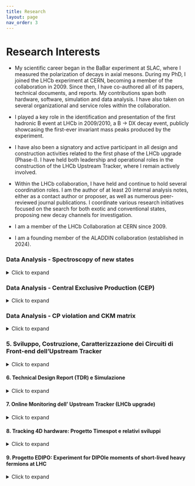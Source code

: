 ```yaml
---
title: Research
layout: page
nav_order: 3
---
```

# Research Interests
- My scientific career began in the BaBar experiment at SLAC, where I measured the polarization of decays in axial mesons. 
During my PhD, I joined the LHCb experiment at CERN, becoming a member of the collaboration in 2009. Since then, I have co-authored all of its papers, technical documents, and reports. My contributions span both hardware, software, simulation and data analysis. I have also taken on several organizational and service roles within the collaboration.
- I played a key role in the identification and presentation of the first hadronic B event at LHCb in 2009/2010, a B → DX decay event, publicly showcasing the first-ever invariant mass peaks produced by the experiment.
- I have also been a signatory and active participant in all design and construction activities related to the first phase of the LHCb upgrade (Phase-I). I have held both leadership and operational roles in the construction of the LHCb Upstream Tracker, where I remain actively involved.
- Within the LHCb collaboration, I have held and continue to hold several coordination roles. I am the author of at least 20 internal analysis notes, either as a contact author or proposer, as well as numerous peer-reviewed journal publications. I coordinate various research initiatives focused on the search for both exotic and conventional states, proposing new decay channels for investigation.


- I am a member of the LHCb Collaboration at CERN since 2009.
- I am a founding member of the ALADDIN collaboration (established in 2024).

### Data Analysis - Spectroscopy of new states
<details>
<summary>Click to expand</summary>
In recent years, I have proposed several analyses aimed at the search for new conventional and exotic states. My primary focus has been on the study of heavy baryons, a field that was largely unexplored experimentally in the pre-LHC era, where LHCb has since established itself as a leader. My work has led to the discovery of numerous new states and the emergence of an active line of investigation within the scientific community. These analyses were carried out either independently or within small teams—an unusual approach within a large collaboration. Additionally, my research has fostered a strong synergy between the theoretical and experimental communities. A summary of the new resonances observed at the LHC is available [[here]](https://www.nikhef.nl/~pkoppenb/particles.html). My work has directly contributed to the experimental observation of over 12 new states (out of the more than 70 discovered in the past decade at LHC).
</details>


### Data Analysis - Central Exclusive Production (CEP)
<details>
<summary>Click to expand</summary>
I served as a convener of the Central Exclusive Production (CEP) group at LHCb. Initially, this type of physics was not considered feasible within the LHCb experiment, but it became possible with the installation of a new forward detector, Herschel. The Herschel detector consisted of scintillator planes positioned in the LHC tunnel, approximately 200 meters from the interaction region. Its primary purpose was to extend the experiment’s angular coverage and provide veto capabilities for background activity. My contributions spanned both data analysis, where I was a key proponent of the first publications on this topic, and experimental aspects, including installation, maintenance, calibration, and repair. In particular, I was responsible for the calibration and operation of the detector and designed the hardware trigger that enabled the collection of CEP events. Additionally, I oversaw its integration into LHCb’s existing software and hardware framework. This work was particularly compelling due to the complementarity between these low-occupancy detector activities and the broader LHCb physics program. Given the novelty of this initiative, every aspect had to be developed from scratch, including coordination with the collaboration’s management and the operational teams at the experimental site.
</details>


### Data Analysis - CP violation and CKM matrix
<details>
<summary>Click to expand</summary>
I was the lead author of the first analysis on tree-level b→c transitions. This was the primary focus of my PhD research and led to the first experimental observation of the suppressed B→DK decay channel using the ADS/GLW method. This final state is considered one of the golden channels for measuring the CKM matrix angle γ, which is one of the key physics goals for which the LHCb experiment was originally proposed. The tools I developed are still in use within LHCb, while the Probability Density Functions (PDFs) I designed to model partially reconstructed backgrounds—where a particle is lost in the decay chain—have been applied to asymmetry measurements in other channels involving neutral particles. Additionally, I was involved in the development of the frequentist fitter to the CKM γ angle that is still used by the collaboration today.
</details>


### 5. Sviluppo, Costruzione, Caratterizzazione dei Circuiti di Front-end dell’Upstream Tracker
<details>
<summary>Click to expand</summary>
L’Upstream Tracker (UT) consiste in un rivelatore a strip di silicio situato prima del dipolo magnetico di LHCb. Il detector è composto da 4 piani di circa 1m2 ciascuno, organizzati in “stave” verticali di sensori, con una superficie approssimativamente di 10x10cm di silicio ciascuno, instrumentati con strip ad alta densità.
Il design è caratterizzato da una alta efficienza di rivelazione (gapless), alta densità di strip per gestire la grande occupanza attesa nel detector e una bassa lunghezza di radiazione per minimizzare il multiple scattering. E’ stato realizzato un cutout circolare dei sensori più interni per massimizzare l’area sensibile attorno alla beampipe.
Presso la sezione di Milano, sono stato responsabile di tutta la filiera di costruzione dei circuiti ibridi del front end. Questo ha previsto lo sviluppo, la costruzione, la caratterizzazione meccanica ed elettrica di tutti i circuiti ibridi attualmente montati sul nuovo tracciatore.
Il programma di produzione ha previsto la produzione e consegna di
Più di 1100 ibridi denominati “VERA” a 4 chip (4400 chip, detector grade, con un numero di canali non funzionanti minore del per mille), ciascuno con 128 canali.
Piu di 110 ibridi denominati “SUSI” a 8 chip, con caratteristiche simili ma aventi una densità di canali doppia per instrumentare la parte centrale del tracciatore dove l’occupanza è maggiore.
Il lavoro di Milano ha previsto:
Incollaggio: si è sviluppato un sistema di incollaggio dei chip con colla conduttiva. Date le grandi fluenze previste, la colla è stata caratterizzata da test di radiazione. Mi sono inoltre occupato delle campagne di irraggiamento per testare la radiation-hardness dei materiali e collanti impiegati.
Bonding: di tutti i canali analogici e digitali 
Burn-in: ogni scheda è stata inserita in una camera climatica per 7 giorni a 60 gradi ed alimentata secondo un protocollo ben preciso, in maniera da evidenziare eventuali early failures. I test sono stati effettuate su tutte le schede
Test elettrico: di tutti i canali per valutare la performance dei chip bondati, prima e dopo lo stress test ad alta temperatura.
Ispezione ottica: controllo qualità dei bonding ed eventual pull test a campione
Spedizione: abbiamo sviluppato un sistema di storage e trasporto ad ambiente controllato per garantire una delivery via aerea ai colleghi di Syracuse, che si sono occupati delle successive operazioni di costruzione delle staves.
Tutti i punti descritti sono stati ideati a Milano, comprese le tecniche e la realizzazione di tutti i tool necessari. 
Accanto alle attività di produzione, mi sono inoltre occupato della riorganizzazione della camera pulita, dell’organizzazione dei turni e del lavoro, nonché della gestione dei rapporti con le industrie coinvolte nella costruzione dei bare flex. 
La costruzione e consegna dei circuiti è stata ultimata completamente secondo le tempistiche.
</details>


#### 6. Technical Design Report (TDR) e Simulazione
<details>
<summary>Click to expand</summary>
Ho partecipato alla scrittura del Technical Design Report (TDR) dell’Upstream Tracker per l’upgrade del tracciatore di LHCb.
Mi sono occupato delle prime simulazioni del detector nelle nuove condizioni sperimentali ad alto pile-up. Sono stato responsabile della caratterizzazione del ghost-rate e dell’efficienza di tracciamento per ottimizzare il design.
Accanto a tale attività di simulazione, ho coordinato il testing dei primi prototipi di silicio su fascio (al PS e SPS del CERN), con la caratterizzazione della loro performance, inclusa pubblicazione dei risultati su rivista specializzata (Testbeam studies of pre-prototype silicon strip sensors for the LHCb UT upgrade project NIM.A 806 (2016) 244-257).
</details>


#### 7. Online Monitoring dell’ Upstream Tracker (LHCb upgrade)
<details>
<summary>Click to expand</summary>
L’UT è stato l’ultimo subdetector ad essere installato durante il Run3. Attualmente in fase di commissioning,  esso prevede un intenso periodo di calibrazione e allineamento al resto del detector.
Il suo monitoring è stato individuato dal management dell’esperimento come uno di task cruciali per avere una presa dati di successo nell’anno prossimo
Sono responsabile della realizzazione di tutti i tool necessari per monitorare i dati del detector in real-time nella control room. E’ richiesta l’integrazione con il software esistente offline e lo sviluppo di opportuni decoder delle raw banks /histogrammer e hitmaps /  performance plot non ancora disponibili.
</details>


#### 8. Tracking 4D hardware: Progetto Timespot e relativi sviluppi
<details>
<summary>Click to expand</summary>
Per espandere le mie competenze in chiave di sviluppo di nuove tecnologie utili per lo sviluppo di esperimenti futuri, ho fatto parte del progetto Timespot (https://web.infn.it/timespot/), call di gruppo 5 finanziata dall’ INFN (1M euro totali). 
Il programma ha come obiettivo lo sviluppo di tecnologie per il tracking real time in 4D. Il progetto è terminato, ma ulteriori sviluppi sono tuttora in corso tramite altri progetti attivi nella sezione di Milano ed in altri dipartimenti (e.g. progetto ATTRACT).
Con l’aiuto di un postdoc e un ingegnere, si è realizzato un dimostratore per un sistema di tracciatura hardware codificato in FPGA che possa avere performance mai raggiunte prima a clock rates di 40MHz. L’idea è di applicare tali tecnologie a detector di nuova concezione (timescale 2025-2030), in cui la misura del timing risulta fondamentale per poter funzionare ai rate di raccolta dati previsti nei detector di nuova generazione attualmente in fase di concept-design (tempo di arrivo delle particelle su ciascun piano sensibile di 30ps in pixel di dimensioni trasverse di 50um).
</details>


#### 9. Progetto EDIPO: Experiment for DIPOle moments of short-lived heavy fermions at LHC
<details>
<summary>Click to expand</summary>
Il progetto EDIPO si inserisce nella ricerca di nuove possibilità per la realizzazioni di nuovi esperimenti sull’acceleratore LHC (generalmente di dimensioni ridotte se comparati ai General Purpose Detector). Il progetto EDIPO prevede la realizzazione di un dimostratore per un nuovo esperimento a targhetta fissa ad LHC. L’idea è di effettuare un test proof-of-principle da testare su fascio al SPS.
Si propone la misura diretta dei momenti di dipolo elettrico e magnetico di fermioni pesanti short-lived (charm and beauty baryons e il leptone τ). Queste misure sono sensibili a fisica sia del Modello Standard che oltre (BSM) e sono basate sulla precessione dello spin di particelle polarizzate in campi elettromagnetici estremamente intensi. La precessione viene realizzata tramite “channeling” delle particelle in cristalli curvi posti accanto al fascio principale.
Uno studio di fattibilità è in considerazione presso il gruppo di acceleratori al CERN ed è stata individuata una sezione dritta della macchina per questo nuovo esperimento alla Insertion Region 3 (IR3), una sezione attualmente dedicata alla pulizia dei fasci di LHC. Tale misure risultano complementari ad altre misure di precisione del Modello Standard (e.g. g-2).
Il progetto EDIPO si prefigge di sviluppare simulazioni dettagliate dell’esperimento, l’ottimizzazione dei diversi layout e la valutazione delle possibili tecnologie impiegabili. Una stazione + sensore dell’attuale rivelatore di vertice di LHCb (VELO - silicon pixel detector) sarà caratterizzata ed adattata per contenere i costi di produzione sia dei sensori che del loro readout.
Si prevede il design e la costruzione dell’hardware richiesto per includere tale sensore in una “Roman Pot”, come primo prototipo di stazione per il detector finale. Le Roman Pot saranno ispirate a quelle utilizzate per l’esperimento TOTEM al CERN.
Si pensa di espandere il progetto includendo studi di fattibilità di fotoproduzione di stati esotici come pentaquark. Per tale attività si ricorrerà all’esperienza sviluppata nell’ambito delle analisi di CEP.
</details>





